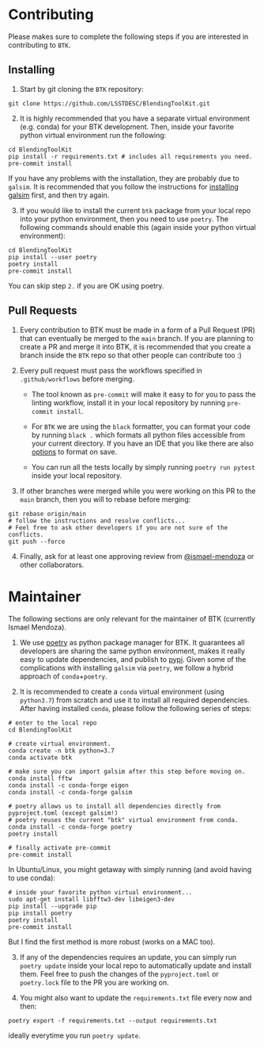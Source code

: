 # Contributing

Please makes sure to complete the following steps if you are interested in contributing to `BTK`.

## Installing

1. Start by git cloning the `BTK` repository: 

```
git clone https://github.com/LSSTDESC/BlendingToolKit.git
```

2. It is highly recommended that you have a separate virtual environment (e.g. conda) for your BTK development. Then, inside your favorite python virtual environment run the following:

```
cd BlendingToolKit
pip install -r requirements.txt # includes all requirements you need.
pre-commit install
```

If you have any problems with the installation, they are probably due to `galsim`. It is recommended that you follow the instructions for [installing galsim](https://galsim-developers.github.io/GalSim/_build/html/install.html) first, and then try again.

3. If you would like to install the current `btk` package from your local repo into your python environment, then you need to use `poetry`. The following commands should enable this (again inside your python virtual environment):

```
cd BlendingToolKit
pip install --user poetry
poetry install
pre-commit install
```

You can skip step `2.` if you are OK using poetry. 

## Pull Requests

1. Every contribution to BTK must be made in a form of a Pull Request (PR) that can eventually be merged to the `main` branch. If you are planning to create a PR and merge it into BTK, it is recommended that you create a branch inside the `BTK` repo so that other people can contribute too :)

2. Every pull request must pass the workflows specified in `.github/workflows` before merging. 

    - The tool known as `pre-commit` will make it easy to for you to pass the linting workflow, install it in your local repository by running `pre-commit install`.

    - For `BTK` we are using the `black` formatter, you can format your code by running `black .` which formats all python files accessible from your current directory. If you have an IDE that you like there are also [options](https://black.readthedocs.io/en/stable/editor_integration.html) to format on save.

    - You can run all the tests locally by simply running `poetry run pytest` inside your local repository.

3. If other branches were merged while you were working on this PR to the `main` branch, then you will to rebase before merging: 

```
git rebase origin/main
# follow the instructions and resolve conflicts... 
# Feel free to ask other developers if you are not sure of the conflicts.
git push --force
```

4. Finally, ask for at least one approving review from [@ismael-mendoza](https://github.com/ismael-mendoza) or other collaborators.

# Maintainer

The following sections are only relevant for the maintainer of BTK (currently Ismael Mendoza).

1. We use [poetry](https://python-poetry.org) as python package manager for BTK. It guarantees all developers are sharing the same python environment, makes it really easy to update dependencies, and publish to [pypi](https://pypi.org). Given some of the complications with installing `galsim` via `poetry`, we follow a hybrid approach of `conda`+`poetry`. 

2. It is recommended to create a `conda` virtual environment (using `python3.7`) from scratch and use it to install all required dependencies. After having installed `conda`, please follow the following series of steps:

```
# enter to the local repo
cd BlendingToolKit

# create virtual environment.
conda create -n btk python=3.7
conda activate btk

# make sure you can import galsim after this step before moving on.
conda install fftw 
conda install -c conda-forge eigen
conda install -c conda-forge galsim 

# poetry allows us to install all dependencies directly from pyproject.toml (except galsim!)
# poetry reuses the current "btk" virtual environment from conda.
conda install -c conda-forge poetry
poetry install

# finally activate pre-commit 
pre-commit install
```

In Ubuntu/Linux, you might getaway with simply running (and avoid having to use conda):

```
# inside your favorite python virtual environment... 
sudo apt-get install libfftw3-dev libeigen3-dev
pip install --upgrade pip
pip install poetry
poetry install
pre-commit install
```

But I find the first method is more robust (works on a MAC too).

3. If any of the dependencies requires an update, you can simply run `poetry update` inside your local repo to automatically update and install them. Feel free to push the changes of the `pyproject.toml` or `poetry.lock` file to the PR you are working on. 

4. You might also want to update the `requirements.txt` file every now and then: 

```
poetry export -f requirements.txt --output requirements.txt
```

ideally everytime you run `poetry update`.
